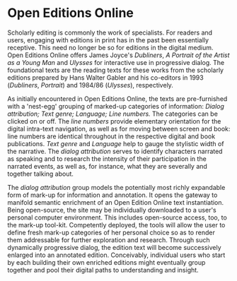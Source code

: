 
# Open Editions Online 

Scholarly editing is commonly the work of specialists. For readers and users, engaging with editions in print has in the past been essentially receptive. This need no longer be so for editions in the digital medium. Open Editions Online offers James Joyce's *Dubliners*, *A Portrait of the Artist as a Young Man* and *Ulysses* for interactive use in progressive dialog. The foundational texts are the reading texts for these works from the scholarly editions prepared by Hans Walter Gabler and his co-editors in 1993 (*Dubliners*, *Portrait*) and 1984/86 (*Ulysses*), respectively.

As initially encountered in Open Editions Online, the texts are pre-furnished with a 'nest-egg' grouping of marked-up categories of information: *Dialog attribution; Text genre; Language; Line numbers.* The categories can be clicked on or off. The *line numbers* provide elementary orientation for the digital intra-text navigation, as well as for moving between screen and book: line numbers are identical throughout in the respective digital and book publications. *Text genre* and *Language* help to gauge the stylistic width of the narrative. The *dialog attribution* serves to identify characters narrated as speaking and to research the intensity of their participation in the narrated events, as well as, for instance, what they are severally and together talking about.

The *dialog attribution* group models the potentially most richly expandable form of mark-up for information and annotation. It opens the gateway to manifold semantic enrichment of an Open Edition Online text instantiation. Being open-source, the site may be individually downloaded to a user's personal computer environment. This includes open-source access, too, to the mark-up tool-kit. Competently deployed, the tools will allow the user to define fresh mark-up categories of her personal choice so as to render them addressable for further exploration and research. Through such dynamically progressive dialog, the edition text will become successively enlarged into an annotated edition. Conceivably, individual users who start by each building their own enriched editions might eventually group together and pool their digital paths to understanding and insight.
